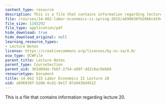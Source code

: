 ```yaml
---
content_type: resource
description: This is a file that contains information regarding lecture 20.
file: /courses/14-662-labor-economics-ii-spring-2015/a696038fb2866cd19e1787a9d3bd4522_MIT14_662S15_lecnotes20.pdf
file_size: 1193292
file_type: application/pdf
hide_download: true
hide_download_original: null
learning_resource_types:
- Lecture Notes
license: https://creativecommons.org/licenses/by-nc-sa/4.0/
ocw_type: OCWFile
parent_title: Lecture Notes
parent_type: CourseSection
parent_uid: 365d89de-fbbf-2754-a99f-dd2c9ac9eb68
resourcetype: Document
title: 14.662 S15 Labor Economics II Lecture 20
uid: a696038f-b286-6cd1-9e17-87a9d3bd4522
---
```

This is a file that contains information regarding lecture 20.